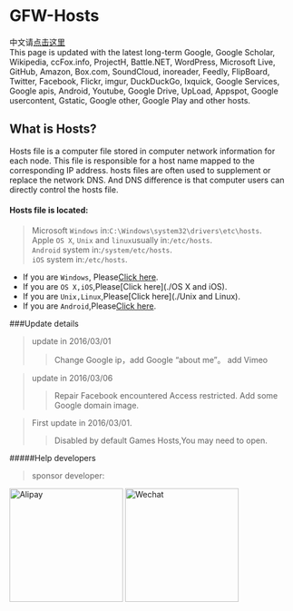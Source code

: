 # GFW-Hosts
中文请[点击这里](./Chinese.md)<br>
This page is updated with the latest long-term Google, Google Scholar, Wikipedia, ccFox.info, ProjectH, Battle.NET, WordPress, Microsoft Live, GitHub, Amazon, Box.com, SoundCloud, inoreader, Feedly, FlipBoard, Twitter, Facebook, Flickr, imgur, DuckDuckGo, Ixquick, Google Services, Google apis, Android, Youtube, Google Drive, UpLoad, Appspot, Google usercontent, Gstatic, Google other, Google Play and other hosts.
## What is Hosts?
Hosts file is a computer file stored in computer network information for each node. This file is responsible for a host name mapped to the corresponding IP address. hosts files are often used to supplement or replace the network DNS. And DNS difference is that computer users can directly control the hosts file.
#### Hosts file is located:
 >Microsoft `Windows` in:`C:\Windows\system32\drivers\etc\hosts`.<br>
 >Apple `OS X`, `Unix` and `linux`usually in:`/etc/hosts`.<br>
 >`Android` system in:`/system/etc/hosts`.<br>
 >`iOS` system in:`/etc/hosts`.<br>
 
 * If you are `Windows`, Please[Click here](./Windows).
 * If you are `OS X,iOS`,Please[Click here](./OS X and iOS).
 * If you are `Unix,Linux`,Please[Click here](./Unix and Linux).
 * If you are `Android`,Please[Click here](./Android).

###Update details
>update in 2016/03/01
>>Change Google ip，add  Google “about me”。
>>add Vimeo

>update in 2016/03/06
>>Repair Facebook encountered Access restricted.
>>Add some Google domain image.

>First update in 2016/03/01.
>>Disabled by default Games Hosts,You may need to open.
>>
 
#####Help developers
>sponsor developer:<br>

<img src="https://54.175.97.254/images/alipay.jpg" alt="Alipay" title="Pay in Alipay" width="200" height="200" />
<img src="https://54.175.97.254/images/wechat.jpg" alt="Wechat" title="Pay in Wechat" width="200" height="200" />
